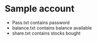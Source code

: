 # Sample account
* Pass.txt contains password
* balance.txt contains balance available
* share.txt contains stocks bought